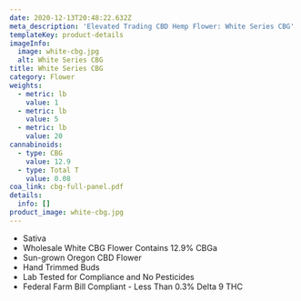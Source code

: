 ```yaml
---
date: 2020-12-13T20:48:22.632Z
meta_description: 'Elevated Trading CBD Hemp Flower: White Series CBG'
templateKey: product-details
imageInfo:
  image: white-cbg.jpg
  alt: White Series CBG
title: White Series CBG
category: Flower
weights:
  - metric: lb
    value: 1
  - metric: lb
    value: 5
  - metric: lb
    value: 20
cannabinoids:
  - type: CBG
    value: 12.9
  - type: Total T
    value: 0.08
coa_link: cbg-full-panel.pdf
details:
  info: []
product_image: white-cbg.jpg
---
```


- Sativa
- Wholesale White CBG Flower Contains 12.9% CBGa
- Sun-grown Oregon CBD Flower
- Hand Trimmed Buds
- Lab Tested for Compliance and No Pesticides
- Federal Farm Bill Compliant - Less Than 0.3% Delta 9 THC
